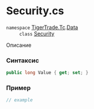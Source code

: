 
# Security.cs
`namespace` [TigerTrade.Tc](../../../../TigerTrade.Tc.md).[Data](../../../../TigerTrade.Tc/Data.md)  
&nbsp;&nbsp;&nbsp;&nbsp;&nbsp;&nbsp;&nbsp;&nbsp;&nbsp;`class` [Security](../../Security.cs.md)

Описание

### Синтаксис
```csharp
public long Value { get; set; }
```
### Пример  
```csharp
// example
```
